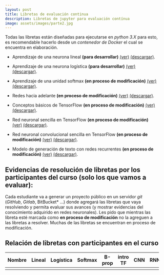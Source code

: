 ```yaml
---
layout: post
title: Libretas de evaluación continua
description: Libretas de jupyter para evaluación contínua
image: assets/images/parte2.jpg
---
```


Todas las libretas están diseñadas para ejecutarse en *python 3.X* para esto, es recomendable hacerlo desde un *contenedor de Docker* el cual se encuentra en elaboración.


- Aprendizaje de una neurona lineal **(para desarrollar)**
  [(ver)](https://github.com/rn-unison/rn-jupyter/blob/master/regresion-lineal/neurona_lineal.ipynb)
  [(descargar)](https://github.com/rn-unison/rn-jupyter/blob/master/regresion-lineal.zip?raw=true).

- Aprendizaje de una neurona
  logística **(para desarrollar)**
  [(ver)](https://github.com/rn-unison/rn-jupyter/blob/master/regresion-logistica/neurona_logistica.ipynb)
  [(descargar)](https://github.com/rn-unison/rn-jupyter/blob/master/regresion_logistica.zip).

- Aprendizaje de una unidad softmax **(en proceso de modificación)**
  [(ver)](https://github.com/curso-redes-neuronales-unison/Material/blob/master/libretas/unidad_softmax.ipynb)
  [(descargar)](https://github.com/curso-redes-neuronales-unison/Material/raw/master/libretas/unidad_softmax.zip).

- Redes hacia adelante **(en proceso de modificación)**
  [(ver)](https://github.com/curso-redes-neuronales-unison/Material/blob/master/libretas/redes_neuronal_hacia_adelante.ipynb)
  [(descargar)](https://github.com/curso-redes-neuronales-unison/Material/raw/master/libretas/redes_neuronal_hacia_adelante.zip).

- Conceptos básicos de TensorFlow **(en proceso de modificación)**
  [(ver)](https://github.com/curso-redes-neuronales-unison/Material/blob/master/libretas/intro_tensorflow.ipynb)
  [(descargar)](https://github.com/curso-redes-neuronales-unison/Material/raw/master/libretas/intro_tensorflow.zip).

- Red neuronal sencilla en TensorFlow **(en proceso de modificación)**
  [(ver)](https://github.com/curso-redes-neuronales-unison/Material/blob/master/libretas/tensorflow_red_simple.ipynb)
  [(descargar)](https://github.com/curso-redes-neuronales-unison/Material/raw/master/libretas/tensorflow_red_simple.zip).

- Red neuronal convolucional sencilla en TensorFlow **(en proceso de modificación)**
  [(ver)](https://github.com/curso-redes-neuronales-unison/Material/blob/master/libretas/tensorflow_red_simple-cnn.ipynb)
  [(descargar)](https://github.com/curso-redes-neuronales-unison/Material/raw/master/libretas/tensorflow_red_simple_cnn.zip).

- Modelo de generación de texto con redes recurrentes **(en proceso de modificación)**
  [(ver)](https://github.com/curso-redes-neuronales-unison/Material/blob/master/libretas/redes_recurrentes.ipynb)
  [(descargar)](https://github.com/curso-redes-neuronales-unison/Material/raw/master/libretas/redes_recurrentes.ipynb).



## Evidencias de resolución de libretas por los participantes del curso (solo los que vamos a evaluar):

Cada estudiante va a generar un proyecto público en un servidor *git* (*GitHub*, *Gitlab*, BitBucket* ...) donde agregará las libretas que vaya resolviendo y permita evaluar sus avances (y mostrar evidencias del conocimiento adquirido en redes neuronales). Les pido que mientras las libreta esté marcada como **en proceso de modificación** no la agreguen a las libretas a resolver. Muchas de las libretas se encuentran en proceso de modificación.


<!---2018b

- [Fransisco Córdova](https://github.com/Franko1307/redes-neuronales-unison)

- [Raúl Pérez](https://github.com/raulperod/redes-neuronales)

- [Cesar Salazar](https://github.com/cesern/redes-neuronales/)

- [Roberto Salazar](https://github.com/robertosalazare/redesneuronales_libretas)

- [Luís Fernando Sotomayor](https://bitbucket.org/sanlf/)

- [Adrián Vazquez](https://github.com/adrianEVI/neural-network/tree/master/notebook)
--->


## Relación de libretas con participantes en el curso


| Nombre       | Lineal | Logística | Softmax | B-prop | intro TF | CNN | RNN   | RL    |
|--------------|--------|-----------|---------|--------|----------|---- | ----  | ----- |
|              |        |           |         |        |          |     |       |       |

<!---2018b

| Nombre       | Lineal | Logística | Softmax | B-prop | intro TF | CNN | RNN   | RL    |
|--------------|--------|-----------|---------|--------|----------|---- | ----  | ----- |
| F. Córdova   |  si    |    si     |    si   |   si   |   si     |  si |  si   |  si   |
| R. Pérez     |  si    |    si     |    si   |   si   |   si     |  si |  1/2  |  no   |
| C. Salazar   |  si    |    si     |    si   |   si   |   si     |  si |  1/2  |  no   |
| R. Salazar   |  si    |    si     |    si   |   si   |   si     | 1/2 |  1/2  |  si   |
| L. Sotomayor |  si    |    si     |    si   |   si   |   si     | 1/2 |  1/2  |  si   |
| A. Vázquez   |  si    |    si     |    si   |   si   |   si     |  no |  no   |  no   |
--->
